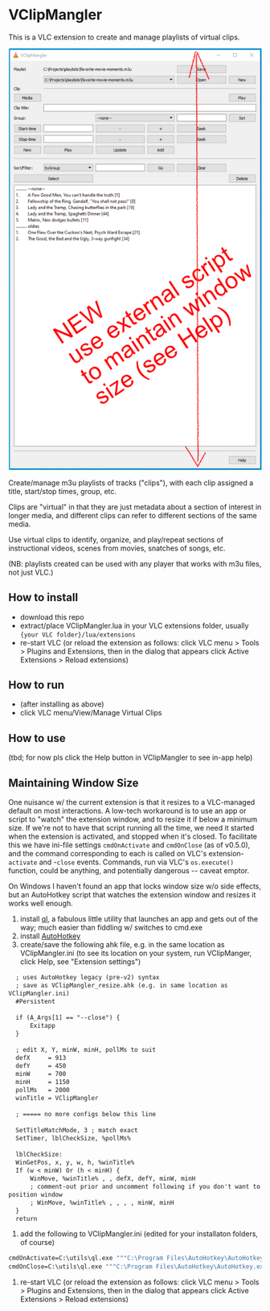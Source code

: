 # VClipMangler

This is a VLC extension to create and manage playlists of virtual clips.

![app screenshot](./assets/screenshot-app.png)

Create/manage m3u playlists of tracks ("clips"), with each clip assigned a title, start/stop times, group, etc.

Clips are "virtual" in that they are just metadata about a section of interest in longer media, and different clips can refer to different sections of the same media.

Use virtual clips to identify, organize, and play/repeat sections of instructional videos, scenes from movies, snatches of songs, etc.

(NB: playlists created can be used with any player that works with m3u files, not just VLC.)

## How to install

- download this repo
- extract/place VClipMangler.lua in your VLC extensions folder, usually `{your VLC folder}/lua/extensions`
- re-start VLC (or reload the extension as follows: click VLC menu > Tools > Plugins and Extensions, then in the dialog that appears click Active Extensions > Reload extensions)

## How to run

- (after installing as above)
- click VLC menu/View/Manage Virtual Clips

## How to use

(tbd; for now pls click the Help button in VClipMangler to see in-app help)

## Maintaining Window Size

One nuisance w/ the current extension is that it resizes to a VLC-managed default on most interactions. A low-tech workaround is to use an app or script to "watch" the extension window, and to resize it if below a minimum size. If we're not to have that script running all the time, we need it started when the extension is activated, and stopped when it's closed. To facilitate this we have ini-file settings `cmdOnActivate` and `cmdOnClose` (as of v0.5.0), and the command corresponding to each is called on VLC's extension-`activate` and -`close` events. Commands, run via VLC's `os.execute()` function, could be anything, and potentially dangerous -- caveat emptor.

On Windows I haven't found an app that locks window size w/o side effects, but an AutoHotkey script that watches the extension window and resizes it works well enough.

1. install [ql](https://github.com/ScienceDiscoverer/ql), a fabulous little utility that launches an app and gets out of the way; much easier than fiddling w/ switches to cmd.exe
1. install [AutoHotkey](https://www.autohotkey.com/)
1. create/save the following ahk file, e.g. in the same location as VClipMangler.ini (to see its location on your system, run VClipManger, click Help, see "Extension settings")

  ```ahk
    ; uses AutoHotkey legacy (pre-v2) syntax
    ; save as VClipMangler_resize.ahk (e.g. in same location as VClipMangler.ini)
    #Persistent 

    if (A_Args[1] == "--close") {
        Exitapp
    }

    ; edit X, Y, minW, minH, pollMs to suit
    defX     = 913
    defY     = 450
    minW     = 700
    minH     = 1150
    pollMs   = 2000
    winTitle = VClipMangler

    ; ===== no more configs below this line

    SetTitleMatchMode, 3 ; match exact
    SetTimer, lblCheckSize, %pollMs%

    lblCheckSize:
    WinGetPos, x, y, w, h, %winTitle%
    If (w < minW) Or (h < minH) {
        WinMove, %winTitle% , , defX, defY, minW, minH
        ; comment-out prior and uncomment following if you don't want to position window
        ; WinMove, %winTitle% , , , , minW, minH
    }
    return
  ```

1. add the following to VClipMangler.ini (edited for your installaton folders, of course)

  ```cmd
  cmdOnActivate=C:\utils\ql.exe """C:\Program Files\AutoHotkey\AutoHotkey.exe"" /r C:\Users\pakx\Documents\VClipMangler_resize.ahk"
  cmdOnClose=C:\utils\ql.exe """C:\Program Files\AutoHotkey\AutoHotkey.exe"" /r C:\Users\pakx\Documents\VClipMangler_resize.ahk --close"
  ```

1. re-start VLC (or reload the extension as follows: click VLC menu > Tools > Plugins and Extensions, then in the dialog that appears click Active Extensions > Reload extensions)

